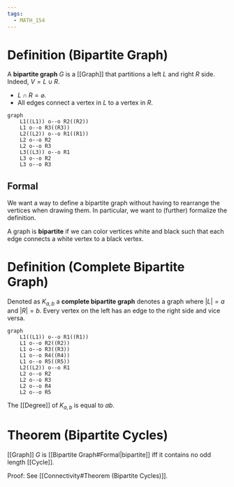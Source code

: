 ```yaml
---
tags:
  - MATH_154
---
```

# Definition (Bipartite Graph)
A **bipartite graph** $G$ is a [[Graph]] that partitions a left $L$ and right $R$ side. Indeed, $V = L \cup R$. 
- $L \cap R = \varnothing$. 
- All edges connect a vertex in $L$ to a vertex in $R$. 
```mermaid
graph
    L1((L1)) o--o R2((R2))
    L1 o--o R3((R3))
    L2((L2)) o--o R1((R1))
    L2 o--o R2
    L2 o--o R3
    L3((L3)) o--o R1
    L3 o--o R2
    L3 o--o R3
```

## Formal
We want a way to define a bipartite graph without having to rearrange the vertices when drawing them. In particular, we want to (further) formalize the definition. 

A graph is **bipartite** if we can color vertices white and black such that each edge connects a white vertex to a black vertex. 

# Definition (Complete Bipartite Graph)
Denoted as $K_{a,b}$ a **complete bipartite graph** denotes a graph where $|L| = a$ and $|R| = b$. Every vertex on the left has an edge to the right side and vice versa.  
```mermaid
graph
    L1((L1)) o--o R1((R1))
    L1 o--o R2((R2))
    L1 o--o R3((R3))
    L1 o--o R4((R4))
    L1 o--o R5((R5))
    L2((L2)) o--o R1
    L2 o--o R2
    L2 o--o R3
    L2 o--o R4
    L2 o--o R5
```
The [[Degree]] of $K_{a,b}$ is equal to $ab$. 

# Theorem (Bipartite Cycles)
[[Graph]] $G$ is [[Bipartite Graph#Formal|bipartite]] iff it contains no odd length [[Cycle]]. 

Proof: See [[Connectivity#Theorem (Bipartite Cycles)]].